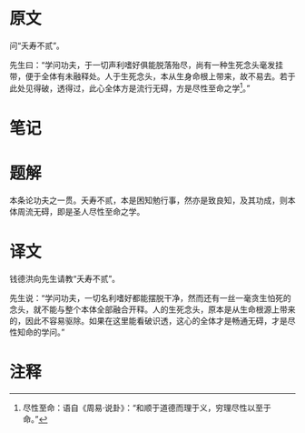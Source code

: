 # 原文
问“夭寿不贰”。

先生曰：“学问功夫，于一切声利嗜好俱能脱落殆尽，尚有一种生死念头毫发挂带，便于全体有未融释处。人于生死念头，本从生身命根上带来，故不易去。若于此处见得破，透得过，此心全体方是流行无碍，方是尽性至命之学[^1]。”
# 笔记

# 题解
本条论功夫之一贯。夭寿不贰，本是困知勉行事，然亦是致良知，及其功成，则本体周流无碍，即是圣人尽性至命之学。
# 译文
钱德洪向先生请教“夭寿不贰”。

先生说：“学问功夫，一切名利嗜好都能摆脱干净，然而还有一丝一毫贪生怕死的念头，就不能与整个本体全部融合开释。人的生死念头，原本是从生命根源上带来的，因此不容易驱除。如果在这里能看破识透，这心的全体才是畅通无碍，才是尽性知命的学问。”
# 注释

[^1]: 尽性至命：语自《周易·说卦》：“和顺于道德而理于义，穷理尽性以至于命。”